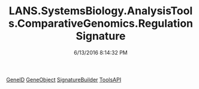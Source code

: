 ﻿---
title: LANS.SystemsBiology.AnalysisTools.ComparativeGenomics.RegulationSignature
date: 6/13/2016 8:14:32 PM
---

[GeneID](T-LANS.SystemsBiology.AnalysisTools.ComparativeGenomics.RegulationSignature.GeneID.html)
[GeneObject](T-LANS.SystemsBiology.AnalysisTools.ComparativeGenomics.RegulationSignature.GeneObject.html)
[SignatureBuilder](T-LANS.SystemsBiology.AnalysisTools.ComparativeGenomics.RegulationSignature.SignatureBuilder.html)
[ToolsAPI](T-LANS.SystemsBiology.AnalysisTools.ComparativeGenomics.RegulationSignature.ToolsAPI.html)
